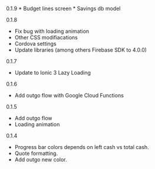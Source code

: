 0.1.9
	* Budget lines screen
	* Savings db model



0.1.8
  * Fix bug with loading animation
  * Other CSS modifiacations
  * Cordova settings
  * Update libraries (among others Firebase SDK to 4.0.0)


0.1.7
  * Update to Ionic 3 Lazy Loading

0.1.6
  * Add outgo flow with Google Cloud Functions


0.1.5
  * Add outgo flow
  * Loading animation
  

0.1.4
  * Progress bar colors depends on left cash vs total cash.
  * Quote formatting.
  * Add outgo new color.

